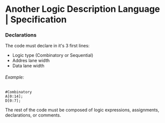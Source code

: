 # Another Logic Description Language | Specification
<link rel="stylesheet" href="highlights.css">

### Declarations
The code must declare in it's 3 first lines:
- Logic type (Combinatory or Sequential)
- Addres lane width
- Data lane width
###### Example:
<pre><code><cg>#Combinatory</cg>
<cr>A[0:14];
D[0:7];</cr></code></pre>

The rest of the code must be composed of logic expressions, assignments, declarations, or comments.